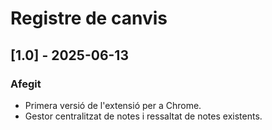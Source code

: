# Registre de canvis

## [1.0] - 2025-06-13
### Afegit
- Primera versió de l'extensió per a Chrome.
- Gestor centralitzat de notes i ressaltat de notes existents.
